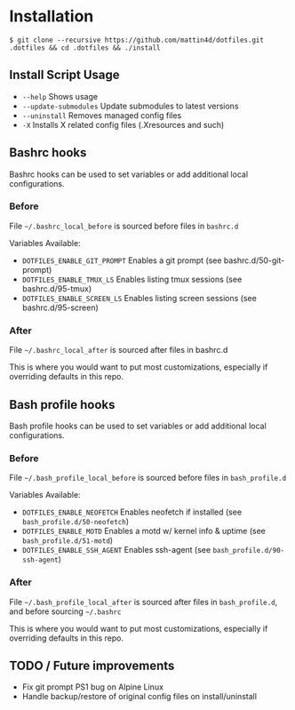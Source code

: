 # Installation

```
$ git clone --recursive https://github.com/mattin4d/dotfiles.git .dotfiles && cd .dotfiles && ./install
```

## Install Script Usage
- `--help` Shows usage
- `--update-submodules` Update submodules to latest versions
- `--uninstall` Removes managed config files
- `-X` Installs X related config files (.Xresources and such)

## Bashrc hooks
Bashrc hooks can be used to set variables or add additional local configurations.

### Before
File `~/.bashrc_local_before` is sourced before files in `bashrc.d`

Variables Available:
- `DOTFILES_ENABLE_GIT_PROMPT` Enables a git prompt (see bashrc.d/50-git-prompt)
- `DOTFILES_ENABLE_TMUX_LS` Enables listing tmux sessions (see bashrc.d/95-tmux)
- `DOTFILES_ENABLE_SCREEN_LS` Enables listing screen sessions (see bashrc.d/95-screen)

### After
File `~/.bashrc_local_after` is sourced after files in bashrc.d

This is where you would want to put most customizations, especially if overriding defaults in this repo.

## Bash profile hooks
Bash profile hooks can be used to set variables or add additional local configurations.

### Before
File `~/.bash_profile_local_before` is sourced before files in `bash_profile.d`

Variables Available:
- `DOTFILES_ENABLE_NEOFETCH` Enables neofetch if installed (see `bash_profile.d/50-neofetch`)
- `DOTFILES_ENABLE_MOTD` Enables a motd w/ kernel info & uptime (see `bash_profile.d/51-motd`)
- `DOTFILES_ENABLE_SSH_AGENT` Enables ssh-agent (see `bash_profile.d/90-ssh-agent`)

### After
File `~/.bash_profile_local_after` is sourced after files in `bash_profile.d`, and before sourcing `~/.bashrc`

This is where you would want to put most customizations, especially if overriding defaults in this repo.

## TODO / Future improvements
- Fix git prompt PS1 bug on Alpine Linux
- Handle backup/restore of original config files on install/uninstall
